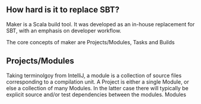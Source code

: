 How hard is it to replace SBT?
------------------------------

Maker is a Scala build tool. It was developed as an in-house replacement for SBT, with an emphasis on developer 
workflow. 

The core concepts of maker are Projects/Modules, Tasks and Builds

Projects/Modules
----------------

Taking terminolgoy from IntelliJ, a module is a collection of source files corresponding to a compilation unit. A Project
is either a single Module, or else a collection of many Modules. In the latter case there will typically be 
explicit source and/or test dependencies between the modules. Modules 

